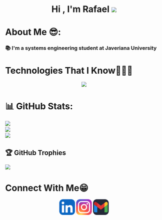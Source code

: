 <h1 align="center"><b>Hi , I'm Rafael </b><img src="https://media.giphy.com/media/hvRJCLFzcasrR4ia7z/giphy.gif" width="35"></h1>

# About Me 😎:
### 📚 I'm a systems engineering student at Javeriana University


<!-- Technologies That I Know -->
# Technologies That I Know👨🏻‍💻
<!--tech stack icons-->
<p align="center">
  <a href="https://skillicons.dev">
    <img src="https://skillicons.dev/icons?i=python,mysql,cpp,c,java,github,css,javascript,html,react,linux,discord,kali,git,godot,notion,vscode,latex,docker,replit,ubuntu,windows,nodejs,wordpress&perline=8" />
  </a>
</p>

<!-- GitHub Stats -->

# 📊 GitHub Stats:
![](https://github-readme-stats.vercel.app/api?username=rafaaga&theme=dark&hide_border=false&include_all_commits=true&count_private=true)<br/>
![](https://github-readme-streak-stats.herokuapp.com/?user=rafaaga&theme=dark&hide_border=false)<br/>
![](https://github-readme-stats.vercel.app/api/top-langs/?username=rafaaga&theme=dark&hide_border=false&include_all_commits=true&count_private=true&layout=compact)

<!-- GitHub Trophies -->

## 🏆 GitHub Trophies
![](https://github-profile-trophy.vercel.app/?username=rafaaga&theme=onedark&no-frame=false&no-bg=true&margin-w=4)

<!-- Connect with me -->
# Connect With Me😁

<!--icons and links-->
<p align="center">
<a href="https://www.linkedin.com/in/rafael-hermida-0345731b5/" target="blank"><img align="center" src="https://github.com/tandpfun/skill-icons/raw/main/icons/LinkedIn.svg" alt="linkedin" height="50" width="50" /></a>
<a href="https://www.instagram.com/rafael_hermida09/" target="blank"><img align="center" src="https://github.com/tandpfun/skill-icons/raw/main/icons/Instagram.svg" alt="instagram" height="50" width="50" /></a>
<a href="mailto:rafaelhermida@javerianacali.edu.co" target="blank"><img align="center" src="https://github.com/tandpfun/skill-icons/raw/main/icons/Gmail-Dark.svg" alt="instagram" height="50" width="50" /></a>
  
</p>

